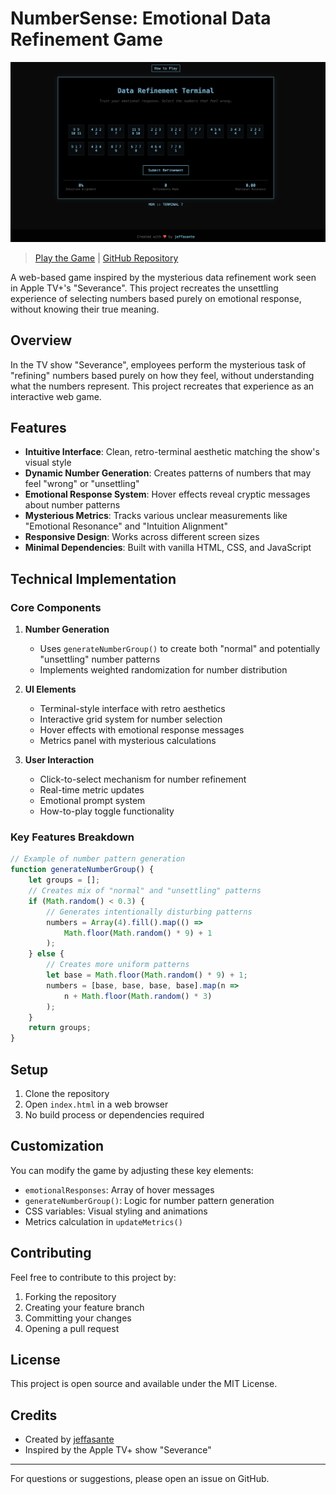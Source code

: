 # NumberSense: Emotional Data Refinement Game
![Game Interface](assets/img1.png)

> [Play the Game](https://jeffasante.github.io/number-sense/) | [GitHub Repository](https://github.com/jeffasante/number-sense)


A web-based game inspired by the mysterious data refinement work seen in Apple TV+'s "Severance". This project recreates the unsettling experience of selecting numbers based purely on emotional response, without knowing their true meaning.

## Overview

In the TV show "Severance", employees perform the mysterious task of "refining" numbers based purely on how they feel, without understanding what the numbers represent. This project recreates that experience as an interactive web game.

## Features

- **Intuitive Interface**: Clean, retro-terminal aesthetic matching the show's visual style
- **Dynamic Number Generation**: Creates patterns of numbers that may feel "wrong" or "unsettling"
- **Emotional Response System**: Hover effects reveal cryptic messages about number patterns
- **Mysterious Metrics**: Tracks various unclear measurements like "Emotional Resonance" and "Intuition Alignment"
- **Responsive Design**: Works across different screen sizes
- **Minimal Dependencies**: Built with vanilla HTML, CSS, and JavaScript

## Technical Implementation

### Core Components

1. **Number Generation**
   - Uses `generateNumberGroup()` to create both "normal" and potentially "unsettling" number patterns
   - Implements weighted randomization for number distribution

2. **UI Elements**
   - Terminal-style interface with retro aesthetics
   - Interactive grid system for number selection
   - Hover effects with emotional response messages
   - Metrics panel with mysterious calculations

3. **User Interaction**
   - Click-to-select mechanism for number refinement
   - Real-time metric updates
   - Emotional prompt system
   - How-to-play toggle functionality

### Key Features Breakdown

```javascript
// Example of number pattern generation
function generateNumberGroup() {
    let groups = [];
    // Creates mix of "normal" and "unsettling" patterns
    if (Math.random() < 0.3) {
        // Generates intentionally disturbing patterns
        numbers = Array(4).fill().map(() => 
            Math.floor(Math.random() * 9) + 1
        );
    } else {
        // Creates more uniform patterns
        let base = Math.floor(Math.random() * 9) + 1;
        numbers = [base, base, base, base].map(n => 
            n + Math.floor(Math.random() * 3)
        );
    }
    return groups;
}
```

## Setup

1. Clone the repository
2. Open `index.html` in a web browser
3. No build process or dependencies required

## Customization

You can modify the game by adjusting these key elements:

- `emotionalResponses`: Array of hover messages
- `generateNumberGroup()`: Logic for number pattern generation
- CSS variables: Visual styling and animations
- Metrics calculation in `updateMetrics()`

## Contributing

Feel free to contribute to this project by:
1. Forking the repository
2. Creating your feature branch
3. Committing your changes
4. Opening a pull request

## License

This project is open source and available under the MIT License.

## Credits

- Created by [jeffasante](https://github.com/jeffasante)
- Inspired by the Apple TV+ show "Severance"

---

For questions or suggestions, please open an issue on GitHub.